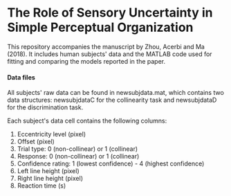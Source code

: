 # The Role of Sensory Uncertainty in Simple Perceptual Organization
This repository accompanies the manuscript by Zhou, Acerbi and Ma (2018). It includes human subjects' data and the MATLAB code used for fitting and comparing the models reported in the paper.

#### Data files
All subjects' raw data can be found in newsubjdata.mat, which contains two data structures: newsubjdataC for the collinearity task and newsubjdataD for the discrimination task. 

Each subject's data cell contains the following columns:
1. Eccentricity level (pixel)	
2. Offset (pixel)	
3. Trial type: 0 (non-collinear) or 1 (collinear)	
4. Response: 0 (non-collinear) or 1 (collinear)	
5. Confidence rating: 1 (lowest confidence) - 4 (highest confidence)	
6. Left line height (pixel)	
7. Right line height (pixel)	
8. Reaction time (s)
